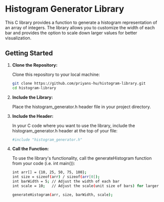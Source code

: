 # Histogram Generator Library

This C library provides a function to generate a histogram representation of an array of integers. The library allows you to customize the width of each bar and provides the option to scale down larger values for better visualization.

## Getting Started

1. **Clone the Repository:**

   Clone this repository to your local machine:

   ```sh
   git clone https://github.com/priyans-hu/histogram-library.git
   cd histogram-library

2. **Include the Library:**

   Place the histogram_generator.h header file in your project directory.

3. **Include the Header:**

   In your C code where you want to use the library, include the histogram_generator.h header at the top of your file:

   ```sh
   #include "histogram_generator.h"

4. **Call the Function:**

   To use the library's functionality, call the generateHistogram function from your code (i.e. int main()):

   ```sh
   int arr[] = {10, 25, 50, 75, 100};
   int size = sizeof(arr) / sizeof(arr[0]);
   int barWidth = 5; // Adjust the width of each bar
   int scale = 10;   // Adjust the scale(unit size of bars) for larger values
   
   generateHistogram(arr, size, barWidth, scale);
